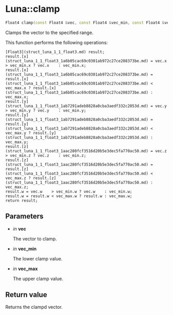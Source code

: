 # Luna::clamp

```c++
Float4 clamp(const Float4 &vec, const Float4 &vec_min, const Float4 &vec_max)
```

Clamps the vector to the specified range. 

This function performs the following operations: 
```
[Float3](struct_luna_1_1_float3.md) result;
result.[x](struct_luna_1_1_float3_1a6b05cac69c0301ab972c27ce208373be.md) = vec.x    > vec_min.x ? vec.x    : vec_min.x;
result.[x](struct_luna_1_1_float3_1a6b05cac69c0301ab972c27ce208373be.md) = result.[x](struct_luna_1_1_float3_1a6b05cac69c0301ab972c27ce208373be.md) < vec_max.x ? result.[x](struct_luna_1_1_float3_1a6b05cac69c0301ab972c27ce208373be.md) : vec_max.x;
result.[y](struct_luna_1_1_float3_1ab7291adeb8828a0cba3aedf332c2053d.md) = vec.y    > vec_min.y ? vec.y    : vec_min.y;
result.[y](struct_luna_1_1_float3_1ab7291adeb8828a0cba3aedf332c2053d.md) = result.[y](struct_luna_1_1_float3_1ab7291adeb8828a0cba3aedf332c2053d.md) < vec_max.y ? result.[y](struct_luna_1_1_float3_1ab7291adeb8828a0cba3aedf332c2053d.md) : vec_max.y;
result.[z](struct_luna_1_1_float3_1aac280fcf3516d20b5e3dec5fa770ac50.md) = vec.z    > vec_min.z ? vec.z    : vec_min.z;
result.[z](struct_luna_1_1_float3_1aac280fcf3516d20b5e3dec5fa770ac50.md) = result.[z](struct_luna_1_1_float3_1aac280fcf3516d20b5e3dec5fa770ac50.md) < vec_max.z ? result.[z](struct_luna_1_1_float3_1aac280fcf3516d20b5e3dec5fa770ac50.md) : vec_max.z;
result.w = vec.w    > vec_min.w ? vec.w    : vec_min.w;
result.w = result.w < vec_max.w ? result.w : vec_max.w;
return result;
```


## Parameters
* *in* **vec**

    The vector to clamp. 

* *in* **vec_min**

    The lower clamp value. 

* *in* **vec_max**

    The upper clamp value. 

## Return value
Returns the clampd vector. 

